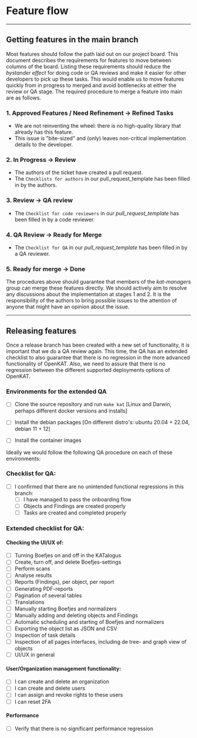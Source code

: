 
# Feature flow

---

## Getting features in the main branch
Most features should follow the path laid out on our project board. This document describes the requirements for features to move between columns of the board.
Listing these requirements should reduce the _bystander effect_ for doing code or QA reviews and make it easier for other developers to pick up these tasks.
This would enable us to move features quickly from in progress to merged and avoid bottlenecks at either the review or QA stage.
The required procedure to merge a feature into main are as follows.

### 1. Approved Features / Need Refinement &rarr; Refined Tasks
- We are not reinventing the wheel: there is no high-quality library that already has this feature.
- This issue is "bite-sized" and (only) leaves non-critical implementation details to the developer.


### 2. In Progress &rarr;  Review

- The authors of the ticket have created a pull request.
- The `Checklists for authors` in our pull_request_template has been filled in by the authors.

### 3. Review &rarr;  QA review

- The `Checklist for code reviewers` in our _pull_request_template_ has been filled in by a code reviewer.

### 4. QA Review &rarr; Ready for Merge

- The `Checklist for QA` in our _pull_request_template_ has been filled in by a QA reviewer.

### 5. Ready for merge &rarr; Done

The procedures above should guarantee that members of the _kat-managers_ group can merge these features directly.
We should actively aim to resolve any discussions about the implementation at stages 1 and 2.
It is the responsibility of the authors to bring possible issues to the attention of anyone that might have an opinion about the issue. 

---

## Releasing features

Once a release branch has been created with a new set of functionality, it is important that we do a QA review again.
This time, the QA has an extended checklist to also guarantee that there is no regression in the more advanced functionality of OpenKAT.
Also, we need to assure that there is no regression between the different supported deployments options of OpenKAT.


### Environments for the extended QA

- [ ] Clone the source repository and run `make kat` [Linux and Darwin, perhaps different docker versions and installs]
- [ ] Install the debian packages [On different distro's: ubuntu 20.04 + 22.04, debian 11 + 12]
- [ ] Install the container images


Ideally we would follow the following QA procedure on each of these environments:

### Checklist for QA:
- [ ] I confirmed that there are no unintended functional regressions in this branch:
  - [ ] I have managed to pass the onboarding flow
  - [ ] Objects and Findings are created properly
  - [ ] Tasks are created and completed properly

### Extended checklist for QA:

#### Checking the UI/UX of:
  - [ ] Turning Boefjes on and off  in the KATalogus
  - [ ] Create, turn off, and delete Boefjes-settings
  - [ ] Perform scans
  - [ ] Analyse results
  - [ ] Reports (Findings), per object, per report
  - [ ] Generating PDF-reports
  - [ ] Pagination of several tables
  - [ ] Translations
  - [ ] Manually starting Boefjes and normalizers
  - [ ] Manually adding and deleting objects and Findings
  - [ ] Automatic scheduling and starting of Boefjes and normalizers
  - [ ] Exporting the object list as JSON and CSV
  - [ ] Inspection of task details
  - [ ] Inspection of all pages interfaces, including de tree- and graph view of objects
  - [ ] UI/UX in general

#### User/Organization management functionality:
  - [ ] I can create and delete an organization
  - [ ] I can create and delete users
  - [ ] I can assign and revoke rights to these users
  - [ ] I can reset 2FA

#### Performance
- [ ] Verify that there is no significant performance regression

